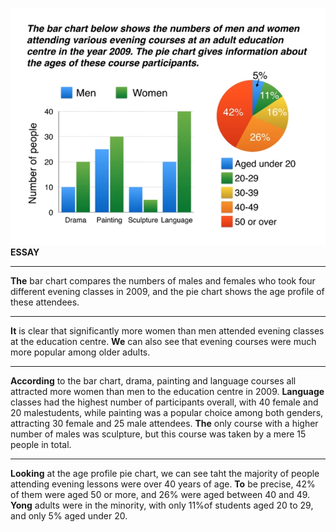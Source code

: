 ![](../images/two_charts.png)
**ESSAY**
***
**The** bar chart compares the numbers of males and females who took four different evening classes in 2009, and the pie chart shows the age profile of these attendees.
***
**It** is clear that significantly more women than men attended evening classes at the education centre. **We** can also see that evening courses were much more popular among older adults.
***
**According** to the bar chart, drama, painting and language courses all attracted more women than men to the education centre in 2009. **Language** classes had the highest number of participants overall, with 40 female and 20 malestudents, while painting was a popular choice among both genders, attracting 30 female and 25 male attendees. **The** only course with a higher number of males was sculpture, but this course was taken by a mere 15 people in total.
***
**Looking** at the age profile pie chart, we can see taht the majority of people attending evening lessons were over 40 years of age. **To** be precise, 42% of them were aged 50 or more, and 26% were aged between 40 and 49. **Yong** adults were in the minority, with only 11%of students aged 20 to 29, and only 5% aged under 20.